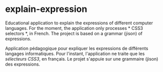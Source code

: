 # explain-expression
Educational application to explain the expressions of different computer languages. For the moment, the application only processes * CSS3 selectors *, in French. The project is based on a grammar (jison) of expressions.

Application pédagogique pour expliquer les expressions de différents langages informatiques. Pour l'instant, l'application ne traite que les *sélecteurs CSS3*, en français. Le projet s'appuie sur une grammaire (jison) des expressions.

